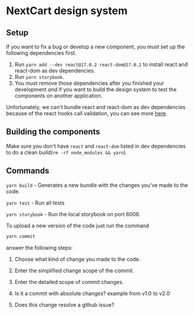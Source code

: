 # NextCart design system

## Setup

If you want to fix a bug or develop a new component, you must set up the following dependencies first.

1. Run `yarn add --dev react@17.0.2 react-dom@17.0.2` to install react and react-dom as dev dependencies.
2. Run `yarn storybook`.
3. You must remove those dependencies after you finished your development _and_ if you want to build the design system to test the components on another application.

Unfortunately, we can't bundle react and react-dom as dev dependencies because of the react hooks call validation, you can see more [here](https://reactjs.org/warnings/invalid-hook-call-warning.html#duplicate-react).

## Building the components

Make sure you don't have `react` and `react-dom` listed in dev dependencies to do a clean build(`rm -rf node_modules && yarn`).

## Commands

`yarn build` - Generates a new bundle with the changes you've made to the code.

`yarn test` - Run all tests

`yarn storybook` - Run the local storybook on port 6006.

To upload a new version of the code just run the command

```sh
yarn commit
```

answer the following steps:

1. Choose what kind of change you made to the code.

2. Enter the simplified change scope of the commit.

3. Enter the detailed scope of commit changes.

4. Is it a commit with absolute changes? example from v1.0 to v2.0

5. Does this change resolve a github issue?
